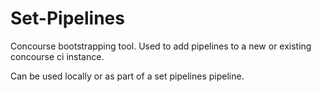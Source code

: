 # Set-Pipelines

Concourse bootstrapping tool. Used to add pipelines to a new or existing concourse ci instance.

Can be used locally or as part of a set pipelines pipeline.